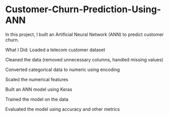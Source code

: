 # Customer-Churn-Prediction-Using-ANN

In this project, I built an Artificial Neural Network (ANN) to predict customer churn.

What I Did:
Loaded a telecom customer dataset

Cleaned the data (removed unnecessary columns, handled missing values)

Converted categorical data to numeric using encoding

Scaled the numerical features

Built an ANN model using Keras

Trained the model on the data

Evaluated the model using accuracy and other metrics
